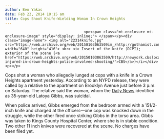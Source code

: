 ```yaml
---
author: Ben Yakas
date: Feb 23, 2014 10:15 am
title: Cops Shoot Knife-Wielding Woman In Crown Heights
---
```


	
										<p><span class="mt-enclosure mt-enclosure-image" style="display: inline;"> </span></p><div class="image-none"> <img alt="22314knife.jpg" src="https://web.archive.org/web/20150103063509im_/http://gothamist.com/attachments/byakas/22314knife.jpg" width="640" height="416"> <br> <i> Insert of the knife (DCPI); exterior of the scene (<a href="https://web.archive.org/web/20150103063509/http://newyork.cbslocal.com/2014/02/22/woman-injured-in-crown-heights-police-involved-shooting/">CBS</a>)</i></div> <p></p>

<p>Cops shot a woman who allegedly lunged at cops with a knife in a Crown Heights apartment yesterday. According to an NYPD release, they were called by a relative to the apartment on Brooklyn Avenue just before 3 p.m. on Saturday. The relative said the woman, whom the <a href="https://web.archive.org/web/20150103063509/http://www.nydailynews.com/new-york/nyc-crime/police-shoot-woman-holding-knives-brooklyn-apartment-article-1.1698600">Daily News</a> identified as 35-year-old Latoya Gibbs, was suicidal. </p>

<p>When police arrived, Gibbs emerged from the bedroom armed with a 151/2-inch knife and charged at the officers&#x2014;one cop was knocked down in the struggle, while the other fired once striking Gibbs in the torso area. Gibbs was taken to Kings County Hospital Center, where she is in stable condition. Two other 11 inch knives were recovered at the scene. No charges have been filed yet.</p>					
										
									
				